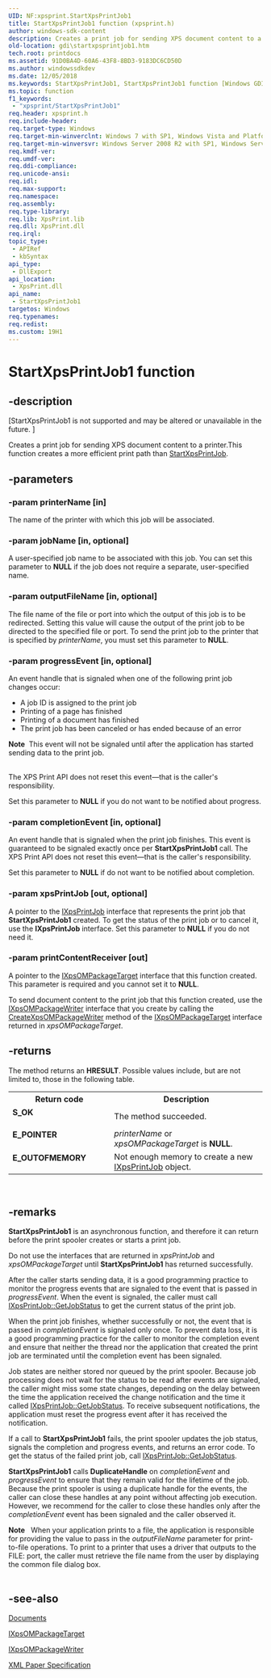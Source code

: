 ```yaml
---
UID: NF:xpsprint.StartXpsPrintJob1
title: StartXpsPrintJob1 function (xpsprint.h)
author: windows-sdk-content
description: Creates a print job for sending XPS document content to a printer.
old-location: gdi\startxpsprintjob1.htm
tech.root: printdocs
ms.assetid: 91D0BA4D-60A6-43F8-8BD3-9183DC6CD50D
ms.author: windowssdkdev
ms.date: 12/05/2018
ms.keywords: StartXpsPrintJob1, StartXpsPrintJob1 function [Windows GDI], gdi.startxpsprintjob1, xpsprint/StartXpsPrintJob1
ms.topic: function
f1_keywords: 
 - "xpsprint/StartXpsPrintJob1"
req.header: xpsprint.h
req.include-header: 
req.target-type: Windows
req.target-min-winverclnt: Windows 7 with SP1, Windows Vista and Platform Update Supplement for Windows Vista [desktop apps only]
req.target-min-winversvr: Windows Server 2008 R2 with SP1, Windows Server 2008 and Platform Update Supplement for Windows Server 2008 [desktop apps only]
req.kmdf-ver: 
req.umdf-ver: 
req.ddi-compliance: 
req.unicode-ansi: 
req.idl: 
req.max-support: 
req.namespace: 
req.assembly: 
req.type-library: 
req.lib: XpsPrint.lib
req.dll: XpsPrint.dll
req.irql: 
topic_type:
 - APIRef
 - kbSyntax
api_type:
 - DllExport
api_location:
 - XpsPrint.dll
api_name:
 - StartXpsPrintJob1
targetos: Windows
req.typenames: 
req.redist: 
ms.custom: 19H1
---
```


# StartXpsPrintJob1 function


## -description


<p class="CCE_Message">[StartXpsPrintJob1 is not supported and may be altered or unavailable in the future. ]

Creates a print job for sending XPS document content to a printer.This function creates a more efficient print path than <a href="https://docs.microsoft.com/windows/desktop/api/xpsprint/nf-xpsprint-startxpsprintjob">StartXpsPrintJob</a>.


## -parameters




### -param printerName [in]

The name of the printer with which this job will be associated.


### -param jobName [in, optional]

A user-specified  job name to be associated with this job.  You can set this parameter to <b>NULL</b> if the job does not require a  separate, user-specified name.


### -param outputFileName [in, optional]

The  file name of the file or port into which the output of this job is to be redirected.  Setting this value will cause the output of the print job to be directed to the specified file or port. To send the print job to the printer that is specified by <i>printerName</i>, you must set this parameter to <b>NULL</b>.


### -param progressEvent [in, optional]

An event handle that is signaled when one of the following print job changes occur:
<ul>
<li>A job ID is assigned to the print job</li>
<li>Printing of a page has finished</li>
<li>Printing of a document has finished</li>
<li>The print job has been canceled or has ended because of an error</li>
</ul>



<div class="alert"><b>Note</b>  This event will not be signaled until after the application has started sending data to the print job.</div>
<div> </div>


The XPS Print API does not reset this event—that is the caller's responsibility.


Set this parameter to <b>NULL</b> if you do not want to be notified about  progress.


### -param completionEvent [in, optional]

An event handle that is signaled when the  print job finishes.  This event is guaranteed to be signaled exactly once per <b>StartXpsPrintJob1</b> call.  The XPS Print API does not reset this event—that is the caller's responsibility.

Set this parameter to <b>NULL</b> if do not want to be notified about completion.


### -param xpsPrintJob [out, optional]

A pointer to the <a href="https://docs.microsoft.com/windows/desktop/api/xpsprint/nn-xpsprint-ixpsprintjob">IXpsPrintJob</a> interface that represents the print job that  <b>StartXpsPrintJob1</b> created.  To get the status of the print job or to cancel it, use the <b>IXpsPrintJob</b> interface. Set this parameter to <b>NULL</b> if you do not need it.


### -param printContentReceiver [out]

A pointer to the <a href="https://docs.microsoft.com/previous-versions/windows/desktop/ff970304(v=vs.85)">IXpsOMPackageTarget</a> interface that this function created. This parameter is required and you cannot set it to <b>NULL</b>.

To send document content to the print job that this function created, use the <a href="https://docs.microsoft.com/windows/desktop/api/xpsobjectmodel/nn-xpsobjectmodel-ixpsompackagewriter">IXpsOMPackageWriter</a> interface that you  create by calling the <a href="https://docs.microsoft.com/previous-versions/windows/desktop/ff970305(v=vs.85)">CreateXpsOMPackageWriter</a> method of the <a href="https://docs.microsoft.com/previous-versions/windows/desktop/ff970304(v=vs.85)">IXpsOMPackageTarget</a> interface returned in <i>xpsOMPackageTarget</i>.


## -returns



The method returns an <b>HRESULT</b>. Possible values include, but are not limited to, those in the following table.

<table>
<tr>
<th>Return code</th>
<th>Description</th>
</tr>
<tr>
<td width="40%">
<dl>
<dt><b>S_OK</b></dt>
</dl>
</td>
<td width="60%">
The method succeeded.

</td>
</tr>
<tr>
<td width="40%">
<dl>
<dt><b>E_POINTER</b></dt>
</dl>
</td>
<td width="60%">
<i>printerName</i> or <i>xpsOMPackageTarget</i> is <b>NULL</b>.

</td>
</tr>
<tr>
<td width="40%">
<dl>
<dt><b>E_OUTOFMEMORY</b></dt>
</dl>
</td>
<td width="60%">
Not enough memory to create a new <a href="https://docs.microsoft.com/windows/desktop/api/xpsprint/nn-xpsprint-ixpsprintjob">IXpsPrintJob</a> object.


</td>
</tr>
</table>
 




## -remarks



<b>StartXpsPrintJob1</b> is an asynchronous function, and therefore it can return before the print spooler creates or starts a print job.

Do not use the interfaces that are returned in <i>xpsPrintJob</i> and <i>xpsOMPackageTarget</i> until <b>StartXpsPrintJob1</b> has returned successfully.

  After the caller starts sending data, it is a good programming practice to monitor the progress events that are signaled to the event that is passed in <i>progressEvent</i>. When the event is signaled, the caller must  call <a href="https://docs.microsoft.com/windows/desktop/api/xpsprint/nf-xpsprint-ixpsprintjob-getjobstatus">IXpsPrintJob::GetJobStatus</a> to get the current status of the print job.

When the print job finishes, whether successfully or not, the event that is passed in <i>completionEvent</i> is signaled only once. To prevent data loss, it is a good programming practice for the caller to monitor the completion event and ensure that neither the thread nor the application that created the print job are terminated until the completion event  has been signaled.

Job states are neither stored nor queued by the print spooler. Because job processing does not wait for the status to be read after events are signaled,  the caller might miss some state changes, depending on the delay between the time the application received the change notification and the time it called <a href="https://docs.microsoft.com/windows/desktop/api/xpsprint/nf-xpsprint-ixpsprintjob-getjobstatus">IXpsPrintJob::GetJobStatus</a>. To receive subsequent notifications, the application must reset the progress event after it has received the notification.

If a call to <b>StartXpsPrintJob1</b> fails,  the print spooler updates the job status, signals the  completion and progress events, and returns an error code. To get the status of the failed print job, call <a href="https://docs.microsoft.com/windows/desktop/api/xpsprint/nf-xpsprint-ixpsprintjob-getjobstatus">IXpsPrintJob::GetJobStatus</a>.

<b>StartXpsPrintJob1</b> calls <b>DuplicateHandle</b> on <i>completionEvent</i> and <i>progressEvent</i> to ensure that they remain valid for the lifetime of the job.  Because the print spooler is using a duplicate handle for the events,   the caller can close these handles at any point without affecting job execution.  However,  we recommend for the caller to close these handles only after the <i>completionEvent</i> event has been signaled and the caller observed it.

<div class="alert"><b>Note</b>   When your application prints to a file, the application is responsible for providing the value to pass in the <i>outputFileName</i> parameter for print-to-file operations.  To print to a printer that uses a  driver that outputs to the FILE: port, the caller must retrieve the file name from the user by displaying the common file dialog box.
</div>
<div> </div>



## -see-also




<a href="https://docs.microsoft.com/previous-versions/windows/desktop/dd316975(v=vs.85)">Documents</a>



<a href="https://docs.microsoft.com/previous-versions/windows/desktop/ff970304(v=vs.85)">IXpsOMPackageTarget</a>



<a href="https://docs.microsoft.com/windows/desktop/api/xpsobjectmodel/nn-xpsobjectmodel-ixpsompackagewriter">IXpsOMPackageWriter</a>



<a href="http://go.microsoft.com/?linkid=8435939">XML Paper Specification</a>
 

 

